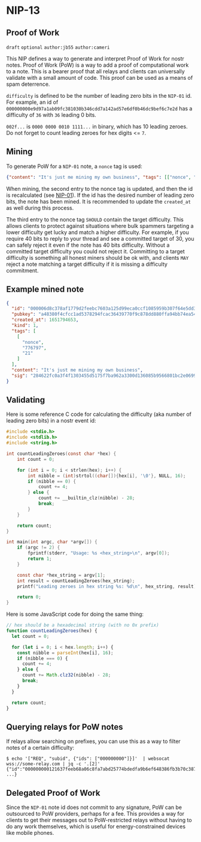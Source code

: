 NIP-13
======

Proof of Work
-------------

`draft` `optional` `author:jb55` `author:cameri`

This NIP defines a way to generate and interpret Proof of Work for nostr notes. Proof of Work (PoW) is a way to add a proof of computational work to a note. This is a bearer proof that all relays and clients can universally validate with a small amount of code. This proof can be used as a means of spam deterrence.

`difficulty` is defined to be the number of leading zero bits in the `NIP-01` id. For example, an id of `000000000e9d97a1ab09fc381030b346cdd7a142ad57e6df0b46dc9bef6c7e2d` has a difficulty of `36` with `36` leading 0 bits.

`002f...` is `0000 0000 0010 1111...` in binary, which has 10 leading zeroes. Do not forget to count leading zeroes for hex digits <= `7`.

Mining
------

To generate PoW for a `NIP-01` note, a `nonce` tag is used:

```json
{"content": "It's just me mining my own business", "tags": [["nonce", "1", "21"]]}
```

When mining, the second entry to the nonce tag is updated, and then the id is recalculated (see [NIP-01](./01.md)). If the id has the desired number of leading zero bits, the note has been mined. It is recommended to update the `created_at` as well during this process.

The third entry to the nonce tag `SHOULD` contain the target difficulty. This allows clients to protect against situations where bulk spammers targeting a lower difficulty get lucky and match a higher difficulty. For example, if you require 40 bits to reply to your thread and see a committed target of 30, you can safely reject it even if the note has 40 bits difficulty. Without a committed target difficulty you could not reject it. Committing to a target difficulty is something all honest miners should be ok with, and clients `MAY` reject a note matching a target difficulty if it is missing a difficulty commitment.

Example mined note
------------------

```json
{
  "id": "000006d8c378af1779d2feebc7603a125d99eca0ccf1085959b307f64e5dd358",
  "pubkey": "a48380f4cfcc1ad5378294fcac36439770f9c878dd880ffa94bb74ea54a6f243",
  "created_at": 1651794653,
  "kind": 1,
  "tags": [
    [
      "nonce",
      "776797",
      "21"
    ]
  ],
  "content": "It's just me mining my own business",
  "sig": "284622fc0a3f4f1303455d5175f7ba962a3300d136085b9566801bc2e0699de0c7e31e44c81fb40ad9049173742e904713c3594a1da0fc5d2382a25c11aba977"
}
```

Validating
----------

Here is some reference C code for calculating the difficulty (aka number of leading zero bits) in a nostr event id:

```c
#include <stdio.h>
#include <stdlib.h>
#include <string.h>

int countLeadingZeroes(const char *hex) {
    int count = 0;

    for (int i = 0; i < strlen(hex); i++) {
        int nibble = (int)strtol((char[]){hex[i], '\0'}, NULL, 16);
        if (nibble == 0) {
            count += 4;
        } else {
            count += __builtin_clz(nibble) - 28;
            break;
        }
    }

    return count;
}

int main(int argc, char *argv[]) {
    if (argc != 2) {
        fprintf(stderr, "Usage: %s <hex_string>\n", argv[0]);
        return 1;
    }

    const char *hex_string = argv[1];
    int result = countLeadingZeroes(hex_string);
    printf("Leading zeroes in hex string %s: %d\n", hex_string, result);

    return 0;
}
```

Here is some JavaScript code for doing the same thing:

```javascript
// hex should be a hexadecimal string (with no 0x prefix)
function countLeadingZeroes(hex) {
  let count = 0;

  for (let i = 0; i < hex.length; i++) {
    const nibble = parseInt(hex[i], 16);
    if (nibble === 0) {
      count += 4;
    } else {
      count += Math.clz32(nibble) - 28;
      break;
    }
  }

  return count;
}
```

Querying relays for PoW notes
-----------------------------

If relays allow searching on prefixes, you can use this as a way to filter notes of a certain difficulty:

```
$ echo '["REQ", "subid", {"ids": ["000000000"]}]'  | websocat wss://some-relay.com | jq -c '.[2]'
{"id":"000000000121637feeb68a06c8fa7abd25774bdedfa9b6ef648386fb3b70c387", ...}
```

Delegated Proof of Work
-----------------------

Since the `NIP-01` note id does not commit to any signature, PoW can be outsourced to PoW providers, perhaps for a fee. This provides a way for clients to get their messages out to PoW-restricted relays without having to do any work themselves, which is useful for energy-constrained devices like mobile phones.
